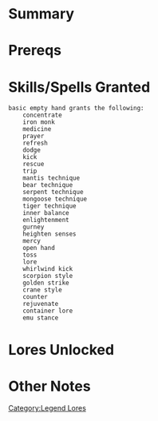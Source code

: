 # Summary

# Prereqs

# Skills/Spells Granted

`basic empty hand grants the following:`  
`    concentrate`  
`    iron monk`  
`    medicine`  
`    prayer`  
`    refresh`  
`    dodge`  
`    kick`  
`    rescue`  
`    trip`  
`    mantis technique`  
`    bear technique`  
`    serpent technique`  
`    mongoose technique`  
`    tiger technique`  
`    inner balance`  
`    enlightenment`  
`    gurney`  
`    heighten senses`  
`    mercy`  
`    open hand`  
`    toss`  
`    lore`  
`    whirlwind kick`  
`    scorpion style`  
`    golden strike`  
`    crane style`  
`    counter`  
`    rejuvenate`  
`    container lore`  
`    emu stance`

# Lores Unlocked

# Other Notes

[Category:Legend Lores](Category:Legend_Lores "wikilink")
